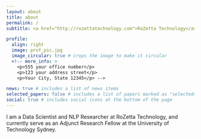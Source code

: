 ```yaml
---
layout: about
title: about
permalink: /
subtitle: <a href="http://rozettatechnology.com">RoZetta Technology</a> - <a href="https://www.uts.edu.au/research-and-teaching/our-research/global-big-data-technologies-centre/our-research/big-data-analytics/natural-language-processing-understanding-and-generation-lab-nlpug/nlpug-people/">University of Technology Sydney</a>

profile:
  align: right
  image: prof_pic.jpg
  image_circular: true # crops the image to make it circular
  <!-- more_info: >
    <p>555 your office number</p>
    <p>123 your address street</p>
    <p>Your City, State 12345</p> -->

news: true # includes a list of news items
selected_papers: false # includes a list of papers marked as "selected={true}"
social: true # includes social icons at the bottom of the page
---
```


I am a Data Scientist and NLP Researcher at RoZetta Technology, and currently serve as an Adjunct Research Fellow at the University of Technology Sydney.
